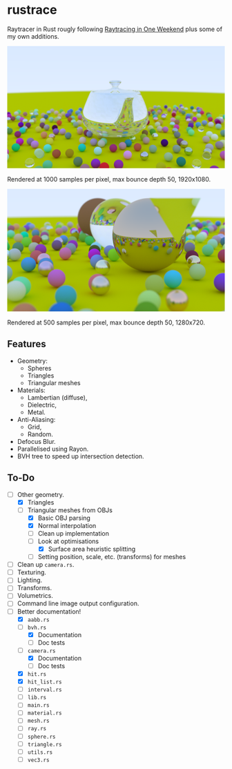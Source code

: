 # rustrace
Raytracer in Rust rougly following [Raytracing in One Weekend](https://raytracing.github.io/) plus some of my own additions.

![](final.png)

Rendered at 1000 samples per pixel, max bounce depth 50, 1920x1080.

![](final_small.png)

Rendered at 500 samples per pixel, max bounce depth 50, 1280x720.

## Features
- Geometry:
    - Spheres
    - Triangles
    - Triangular meshes
- Materials:
    - Lambertian (diffuse),
    - Dielectric,
    - Metal.
- Anti-Aliasing:
    - Grid,
    - Random.
- Defocus Blur. 
- Parallelised using Rayon.
- BVH tree to speed up intersection detection.

## To-Do
- [ ] Other geometry.
    - [x] Triangles
    - [ ] Triangular meshes from OBJs
        - [x] Basic OBJ parsing
        - [x] Normal interpolation
        - [ ] Clean up implementation
        - [ ] Look at optimisations
            - [x] Surface area heuristic splitting
        - [ ] Setting position, scale, etc. (transforms) for meshes
- [ ] Clean up `camera.rs`.
- [ ] Texturing.
- [ ] Lighting.
- [ ] Transforms.
- [ ] Volumetrics.
- [ ] Command line image output configuration.
- [ ] Better documentation!
    - [x] `aabb.rs`
    - [ ] `bvh.rs`
        - [x] Documentation
        - [ ] Doc tests
    - [ ] `camera.rs`
        - [x] Documentation
        - [ ] Doc tests
    - [x] `hit.rs`
    - [x] `hit_list.rs`
    - [ ] `interval.rs`
    - [ ] `lib.rs`
    - [ ] `main.rs`
    - [ ] `material.rs`
    - [ ] `mesh.rs`
    - [ ] `ray.rs`
    - [ ] `sphere.rs`
    - [ ] `triangle.rs`
    - [ ] `utils.rs`
    - [ ] `vec3.rs`
